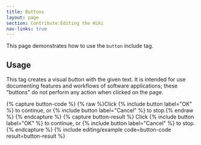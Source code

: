 ```yaml
---
title: Buttons
layout: page
section: Contribute:Editing the Wiki
nav-links: true
---
```


This page demonstrates how to use the `button` include tag.

## Usage

This tag creates a visual button with the given text. It is intended for use documenting features and workflows of software applications; these "buttons" do not perform any action when clicked on the page.

{% capture button-code %}
{% raw %}Click {% include button label="OK" %} to continue,
or {% include button label="Cancel" %} to stop.{% endraw %}
{% endcapture %}
{% capture button-result %}
Click {% include button label="OK" %} to continue,
or {% include button label="Cancel" %} to stop.
{% endcapture %}
{% include editing/example code=button-code result=button-result %}
